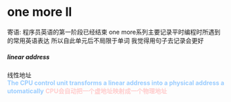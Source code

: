 # one more ll
寄语:
程序员英语的第一阶段已经结束
one more系列主要记录平时编程时所遇到的常用英语表达
所以自此单元后不局限于单词
我觉得用句子去记录会更好

##### linear address
线性地址
<font color=#99CCFF style=" font-weight:bold;">The CPU control unit transforms a linear address into a physical address automatically</font>
<font color=#FFCCCC style=" font-weight:bold;">CPU会自动把一个虚地址映射成一个物理地址</font>
